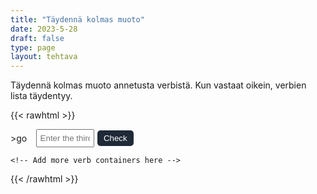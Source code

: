 ```yaml
---
title: "Täydennä kolmas muoto"
date: 2023-5-28
draft: false
type: page
layout: tehtava
---
```


Täydennä kolmas muoto annetusta verbistä. Kun vastaat oikein, verbien lista täydentyy.

{{< rawhtml >}}
<div id="tehtava">    
  <div id="verb-list"></div>

  <div id="exercise">
    <div class="verb-container">
>
      <div class="verb">go</div>
      <input type="text" class="answer" placeholder="Enter the third form">
      <button class="check-btn">Check</button>
    </div>

    <!-- Add more verb containers here -->
  </div>
</div>

<style>
.verb-container {
  display: flex;
  align-items: center;
  margin-bottom: 10px;
  margin-top: 0.5em;
}

.tehtava {
  padding-left: 1em;
}

.verb {
  margin-right: 5px;
}

.verb-list {
  margin-right: 5px;
}

.answer {
  padding: 5px;
  margin-right: 5px;
  margin-left: 0.7em;
  width: 7em;
}

#dark.answer {
  background-color: #181A1B;
}

.check-btn {
  padding: 5px 10px;
  color: white;
  border: none;
  cursor: pointer;
  background-color: #1F2937;
  border-radius: 5px;
}

#dark.check-btn {
  color:black;
}

.check-btn:hover {
  background-color: #45a049;
}

.result {
  margin-top: 10px;
  font-weight: bold;
}

.success {
  color: green;
}

.failure {
  color: red;
}

.content p {
  padding-top: 1.5rem;
}

</style>

<script>
 window.addEventListener('DOMContentLoaded', (event) => {
  const verbs = [
  { baseForm: 'be', secondForm: 'was/were', thirdForms: ['been'] },
  { baseForm: 'have', secondForm: 'had', thirdForms: ['had'] },
  { baseForm: 'do', secondForm: 'did', thirdForms: ['done'] },
  { baseForm: 'say', secondForm: 'said', thirdForms: ['said'] },
  { baseForm: 'go', secondForm: 'went', thirdForms: ['gone'] },
  { baseForm: 'get', secondForm: 'got', thirdForms: ['got', 'gotten'] },
  { baseForm: 'make', secondForm: 'made', thirdForms: ['made'] },
  { baseForm: 'know', secondForm: 'knew', thirdForms: ['known'] },
  { baseForm: 'see', secondForm: 'saw', thirdForms: ['seen'] },
  { baseForm: 'come', secondForm: 'came', thirdForms: ['come'] },
  { baseForm: 'think', secondForm: 'thought', thirdForms: ['thought'] },
  { baseForm: 'take', secondForm: 'took', thirdForms: ['taken'] },
  { baseForm: 'find', secondForm: 'found', thirdForms: ['found'] },
  { baseForm: 'give', secondForm: 'gave', thirdForms: ['given'] },
  { baseForm: 'tell', secondForm: 'told', thirdForms: ['told'] },
  { baseForm: 'feel', secondForm: 'felt', thirdForms: ['felt'] },
  { baseForm: 'become', secondForm: 'became', thirdForms: ['become'] },
  { baseForm: 'leave', secondForm: 'left', thirdForms: ['left'] },
  { baseForm: 'put', secondForm: 'put', thirdForms: ['put'] },
  { baseForm: 'bring', secondForm: 'brought', thirdForms: ['brought'] },
  { baseForm: 'begin', secondForm: 'began', thirdForms: ['begun'] },
  { baseForm: 'keep', secondForm: 'kept', thirdForms: ['kept'] },
  { baseForm: 'hold', secondForm: 'held', thirdForms: ['held'] },
  { baseForm: 'write', secondForm: 'wrote', thirdForms: ['written'] },
  { baseForm: 'stand', secondForm: 'stood', thirdForms: ['stood'] },
  { baseForm: 'hear', secondForm: 'heard', thirdForms: ['heard'] },
  { baseForm: 'let', secondForm: 'let', thirdForms: ['let'] },
  { baseForm: 'mean', secondForm: 'meant', thirdForms: ['meant'] },
  { baseForm: 'set', secondForm: 'set', thirdForms: ['set'] },
  { baseForm: 'meet', secondForm: 'met', thirdForms: ['met'] },
  { baseForm: 'run', secondForm: 'ran', thirdForms: ['run'] },
  { baseForm: 'pay', secondForm: 'paid', thirdForms: ['paid'] },
  { baseForm: 'sit', secondForm: 'sat', thirdForms: ['sat'] },
  { baseForm: 'rise', secondForm: 'rose', thirdForms: ['risen'] },
  { baseForm: 'break', secondForm: 'broke', thirdForms: ['broken'] },
  { baseForm: 'choose', secondForm: 'chose', thirdForms: ['chosen'] },
  { baseForm: 'drive', secondForm: 'drove', thirdForms: ['driven'] },
  { baseForm: 'forget', secondForm: 'forgot', thirdForms: ['forgotten'] },
  { baseForm: 'freeze', secondForm: 'froze', thirdForms: ['frozen'] },
  { baseForm: 'hide', secondForm: 'hid', thirdForms: ['hidden'] },
  { baseForm: 'lose', secondForm: 'lost', thirdForms: ['lost'] },
  { baseForm: 'wake', secondForm: 'woke', thirdForms: ['woken'] },
  { baseForm: 'wear', secondForm: 'wore', thirdForms: ['worn'] },
  { baseForm: 'blow', secondForm: 'blew', thirdForms: ['blown'] },
  { baseForm: 'draw', secondForm: 'drew', thirdForms: ['drawn'] },
  { baseForm: 'fly', secondForm: 'flew', thirdForms: ['flown'] },
  { baseForm: 'grow', secondForm: 'grew', thirdForms: ['grown'] },
  { baseForm: 'throw', secondForm: 'threw', thirdForms: ['thrown'] },
  { baseForm: 'sing', secondForm: 'sang', thirdForms: ['sung'] },
  { baseForm: 'speak', secondForm: 'spoke', thirdForms: ['spoken'] },
  { baseForm: 'swim', secondForm: 'swam', thirdForms: ['swum'] },
  { baseForm: 'win', secondForm: 'won', thirdForms: ['won'] },
  ];

 const exercise = document.getElementById('exercise');
  const verbList = document.getElementById('verb-list');
  let currentIndex = 0;

  renderVerb();

  function renderVerb() {
    exercise.innerHTML = '';

    const verbContainer = document.createElement('div');
    verbContainer.classList.add('verb-container');

    const verb = document.createElement('div');
    verb.classList.add('verb');
    verb.textContent = verbs[currentIndex].baseForm;

    const secondForm = document.createElement('div');
    secondForm.classList.add('second-form');
    secondForm.textContent = `${verbs[currentIndex].secondForm}`;

    const answer = document.createElement('input');
    answer.classList.add('answer');
    answer.placeholder = 'third form';
    answer.addEventListener('keypress', (event) => {
      if (event.key === 'Enter') {
        checkAnswer(answer);
      }
    });

    const checkButton = document.createElement('button');
    checkButton.classList.add('check-btn');
    checkButton.textContent = 'Check';
    checkButton.addEventListener('click', () => {
      checkAnswer(answer);
    });

    verbContainer.appendChild(verb);
    verbContainer.appendChild(secondForm);
    verbContainer.appendChild(answer);
    verbContainer.appendChild(checkButton);

    exercise.appendChild(verbContainer);

    answer.focus();
  }

  function checkAnswer(answerInput) {
    const userAnswer = answerInput.value.trim().toLowerCase();
    const expectedAnswer = verbs[currentIndex].thirdForms;

    if (expectedAnswer.includes(userAnswer)) {
      const verbListItem = document.createElement('div');
      verbListItem.textContent = `${verbs[currentIndex].baseForm} - ${verbs[currentIndex].secondForm} - ${verbs[currentIndex].thirdForms.join(', ')}`;
      verbList.appendChild(verbListItem);

      currentIndex++;

      if (currentIndex < verbs.length) {
        renderVerb();
      } else {
        showFinalResult();
      }
    } else {
      answerInput.value = '';
      answerInput.placeholder = 'Incorrect. Try again.';
      answerInput.focus();
    }
  }

  function showFinalResult() {
    exercise.innerHTML = '';

    const finalResult = document.createElement('div');
    finalResult.classList.add('result');

    const correctCount = currentIndex;
    const totalCount = verbs.length;

    finalResult.textContent = `Sait kaikki ${totalCount} kohtaa oikein!`;
    exercise.appendChild(finalResult);
  }
});
  </script>
{{< /rawhtml >}}